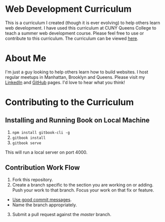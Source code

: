 # Web Development Curriculum
This is a curriculum I created (though it is ever evolving) to help others learn web development.
I have used this curriculum at CUNY Queens College to teach a summer web development course.
Please feel free to use or contribute to this curriculum.
The curriculum can be viewed [here](https://aryanj-nyc.gitbooks.io/webdev-curriculum/content/).

# About Me
I'm just a guy looking to help others learn how to build websites.
I host regular meetups in Manhattan, Brooklyn and Queens.
Please visit my [LinkedIn](https://www.linkedin.com/in/aryanjabbari) and [GitHub](https://github.com/AryanJ-NYC) pages.
I'd love to hear what you think!

# Contributing to the Curriculum
## Installing and Running Book on Local Machine
1. `npm install gitbook-cli -g`
2. `gitbook install`
3. `gitbook serve`

This will run a local server on port 4000.

## Contribution Work Flow
1. Fork this repository.
2. Create a branch specific to the section you are working on or adding. Push your work to that branch. Focus your work on that fix or feature.
  * [Use good commit messages](https://chris.beams.io/posts/git-commit/).
  * Name the branch appropriately.
3. Submit a pull request against the *master* branch.
